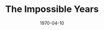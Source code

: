 ---
title: The Impossible Years
date: 1970-04-10
closing_date: 1970-04-18
layout: productions
featured_image:
image_caption:
image_credit:
playbill:
category:
Theatre: Theatre Jacksonville
Venue: Little Theatre
cast:
- Doctor Jack Kingsley: Erd Wilson, Jr.
- Linda Kingsley: Rita Ballard
- Abbey Kingsley: Nan Coyle
- Alice Kingsley: Sabina Meyer
- Ricky Fleisher: Reg Smith
- Richard Merrick: Allen Hall
- Miss Hammer: Evelyn Nehl
- Francine: Julie Banks
- Wally: Alan Schemer
- Dennis: Dee Uselton
- Andy: John Gallitano
- Bartholomew Smuts: Michael Wolfe
- Doctor Harold Fleisher: Tom Nehl
- Arnold Brecher: Ed Heist, Jr.
- Irwin Kniberg: Robert Miltenberg
crew:
- Director: Robert Knowles
- Technical Director: Ham Waddell
- Set Decoration: Ward Lariscy, Jr.
- Stage Manager: Doug Thomas
- Assistant Stage Manager: Diane Catherwood
- Lighting: Bob Claremont
- Sound:
  - Ken Moody
  - Wayne Magin
- Properties:
  - Katie Raven
  - Mary Coyle
  - Judy DeSane
- Stage Crew:
  - Ben Miller
  - Sara Jo Berman
  - Robert Claremont
  - Marlene Crippen
  - Aileen Davis
  - Dee Dockery
  - Doc Dockery
  - Dave Dubert
  - Chris Fitzgerald
  - Georgina Gath
  - Martha Gravenor
  - Marilyn Harrelson
  - Dawn Jackson
  - Mary Jorden
  - Suzanne Lanier
  - Linda Lynch
  - Bob McDowell
  - Jimmie Merrill
  - Gayle Millan
  - Ken Moody
  - Nancy Moore
  - Nancy Ratnour
  - Alan Schemer
  - Helen Toney
  - Bill Weir
  - Fred York
- Make-up: Marshall Grauer
- Publicity:
  - Herb Marks
  - Diane Somerville
- Box Office:
  - Ann Dubow
  - Gert Berman
  - Annette Grauer
external_links:
---